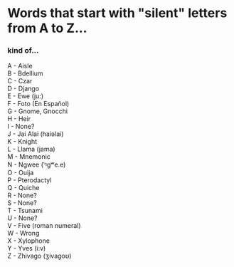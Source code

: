 # Words that start with "silent" letters from A to Z...
### kind of...

A - Aisle  
B - Bdellium  
C - Czar  
D - Django  
E - Ewe (ju:)  
F - Foto (En Español)  
G - Gnome, Gnocchi  
H - Heir  
I - None?  
J - Jai Alai (haiəlai)  
K - Knight  
L - Llama (jama)  
M - Mnemonic  
N - Ngwee (ˈᵑɡʷe.e)  
O - Ouija  
P - Pterodactyl  
Q - Quiche  
R - None?  
S - None?  
T - Tsunami  
U - None?  
V - Five (roman numeral)  
W - Wrong  
X - Xylophone  
Y - Yves (i:v)  
Z - Zhivago (ʒivagoʊ)  

